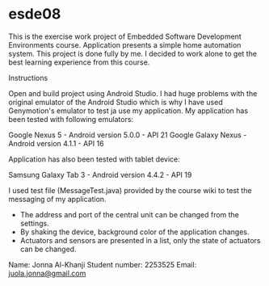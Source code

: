 # esde08

This is the exercise work project of Embedded Software Development Environments course. Application presents a simple home automation system. 
This project is done fully by me. I decided to work alone to get the best learning experience from this course.

Instructions

Open and build project using Android Studio. I had huge problems with the original emulator of the Android Studio which is why I have used Genymotion's emulator to test ja use my application. My application has been tested with following emulators:

Google Nexus 5 - Android version 5.0.0 - API 21
Google Galaxy Nexus - Android version 4.1.1 - API 16

Application has also been tested with tablet device:

Samsung Galaxy Tab 3 - Android version 4.4.2 - API 19

I used test file (MessageTest.java) provided by the course wiki to test the messaging of my application.

* The address and port of the central unit can be changed from the settings. 
* By shaking the device, background color of the application changes. 
* Actuators and sensors are presented in a list, only the state of actuators can be changed.

Name: Jonna Al-Khanji
Student number: 2253525
Email: juola.jonna@gmail.com